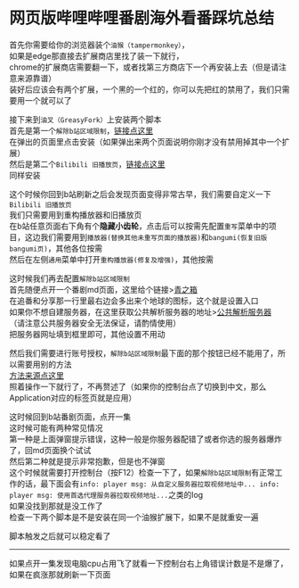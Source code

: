 # 网页版哔哩哔哩番剧海外看番踩坑总结

首先你需要给你的浏览器装个`油猴（tampermonkey）`，  
如果是edge那直接去扩展商店里找了装一下就行，  
chrome的扩展商店需要翻一下，或者找第三方商店下一个再安装上去（但是请注意来源靠谱）  
装好后应该会有两个扩展，一个黑的一个红的，你可以先把红的禁用了，我们只需要用一个就可以了  

接下来到`油叉（GreasyFork）`上安装两个脚本  
首先是第一个`解除b站区域限制`，[链接点这里](https://greasyfork.org/zh-CN/scripts/25718-%E8%A7%A3%E9%99%A4b%E7%AB%99%E5%8C%BA%E5%9F%9F%E9%99%90%E5%88%B6)  
在弹出的页面里点击安装（如果弹出来两个页面说明你刚才没有禁用掉其中一个扩展）  
然后是第二个`Bilibili 旧播放页`，[链接点这里](https://greasyfork.org/zh-CN/scripts/394296-bilibili-%E6%97%A7%E6%92%AD%E6%94%BE%E9%A1%B5)  
同样安装  

这个时候你回到b站刷新之后会发现页面变得非常古早，我们需要自定义一下`Bilibili 旧播放页`  
我们只需要用到重构播放器和旧播放页  
在b站任意页面右下角有个**隐藏小齿轮**，点击后可以按需先配置`重写`菜单中的项目，这边我们需要用到`播放器(替换其他未重写页面的播放器)`和`bangumi(恢复旧版bangumi页)`，其他各位按需  
然后在左侧`通用`菜单中打开`重构播放器(修复及增强)`，其他按需  

这时候我们再去配置`解除b站区域限制`  
首先随便点开一个番剧md页面，这里给个链接>[青之箱](https://www.bilibili.com/bangumi/media/md22953943)  
在追番和分享那一行里最右边会多出来个地球的图标，这个就是设置入口  
如果你不想自建服务器，在这里获取公共解析服务器的地址>[公共解析服务器](https://github.com/yujincheng08/BiliRoaming/wiki/%E5%85%AC%E5%85%B1%E8%A7%A3%E6%9E%90%E6%9C%8D%E5%8A%A1%E5%99%A8)  
（请注意公共服务器安全无法保证，请酌情使用）  
把服务器网址填到框里即可，其他设置不用动  

然后我们需要进行账号授权，`解除b站区域限制`最下面的那个按钮已经不能用了，所以需要用别的方法  
[方法来源点这里](https://github.com/ipcjs/bilibili-helper/issues/1249#issuecomment-1805222328)  
照着操作一下就行了，不再赘述了（如果你的控制台点了切换到中文，那么Application对应的标签页就是应用）  

这时候回到b站番剧页面，点开一集  
这时候可能有两种常见情况  
第一种是上面弹窗提示错误，这种一般是你服务器配错了或者你选的服务器爆炸了，回md页面换个试试  
然后第二种就是提示非常抱歉，但是也不弹窗  
这个时候就需要打开控制台（按F12）检查一下了，如果`解除b站区域限制`有正常工作的话，最下面会有`info: player msg: 从自定义服务器拉取视频地址中... info: player msg: 使用首选代理服务器拉取视频地址...`之类的log  
如果没找到那就是没工作了  
检查一下两个脚本是不是安装在同一个油猴扩展下，如果不是就重安一遍  

脚本触发之后就可以稳定看了

---
如果点开一集发现电脑cpu占用飞了就看一下控制台右上角错误计数是不是爆了，如果在疯涨那就刷新一下页面  
